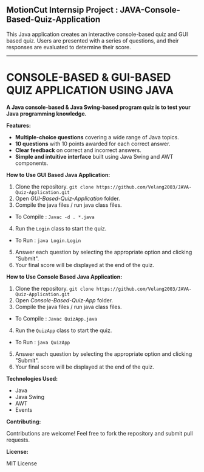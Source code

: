 ## MotionCut Internsip Project : JAVA-Console-Based-Quiz-Application

This Java application creates an interactive console-based quiz and GUI based quiz. Users are presented with a series of questions, and their responses are evaluated to determine their score.

**************************************************
# CONSOLE-BASED & GUI-BASED QUIZ APPLICATION USING JAVA

**A Java console-based & Java Swing-based program quiz is to test your Java programming knowledge.**

**Features:**

* **Multiple-choice questions** covering a wide range of Java topics.
* **10 questions** with 10 points awarded for each correct answer.
* **Clear feedback** on correct and incorrect answers.
* **Simple and intuitive interface** built using Java Swing and AWT components.

**How to Use GUI Based Java Application:**

1. Clone the repository.
   `git clone https://github.com/Velang2003/JAVA-Quiz-Application.git`
2. Open *GUI-Based-Quiz-Application* folder.
3. Compile the java files / run java class files.
- To Compile : `Javac -d . *.java`
4. Run the `Login` class to start the quiz.
- To Run : `java Login.Login` 
5. Answer each question by selecting the appropriate option and clicking "Submit".
6. Your final score will be displayed at the end of the quiz.

**How to Use Console Based Java Application:**

1. Clone the repository.
   `git clone https://github.com/Velang2003/JAVA-Quiz-Application.git`
2. Open *Console-Based-Quiz-App* folder.
3. Compile the java files / run java class files.
- To Compile : `Javac QuizApp.java`
4. Run the `QuizApp` class to start the quiz.
- To Run : `java QuizApp` 
5. Answer each question by selecting the appropriate option and clicking "Submit".
6. Your final score will be displayed at the end of the quiz.

**Technologies Used:**

* Java
* Java Swing
* AWT
* Events

**Contributing:**

Contributions are welcome! Feel free to fork the repository and submit pull requests.

**License:**

MIT License
